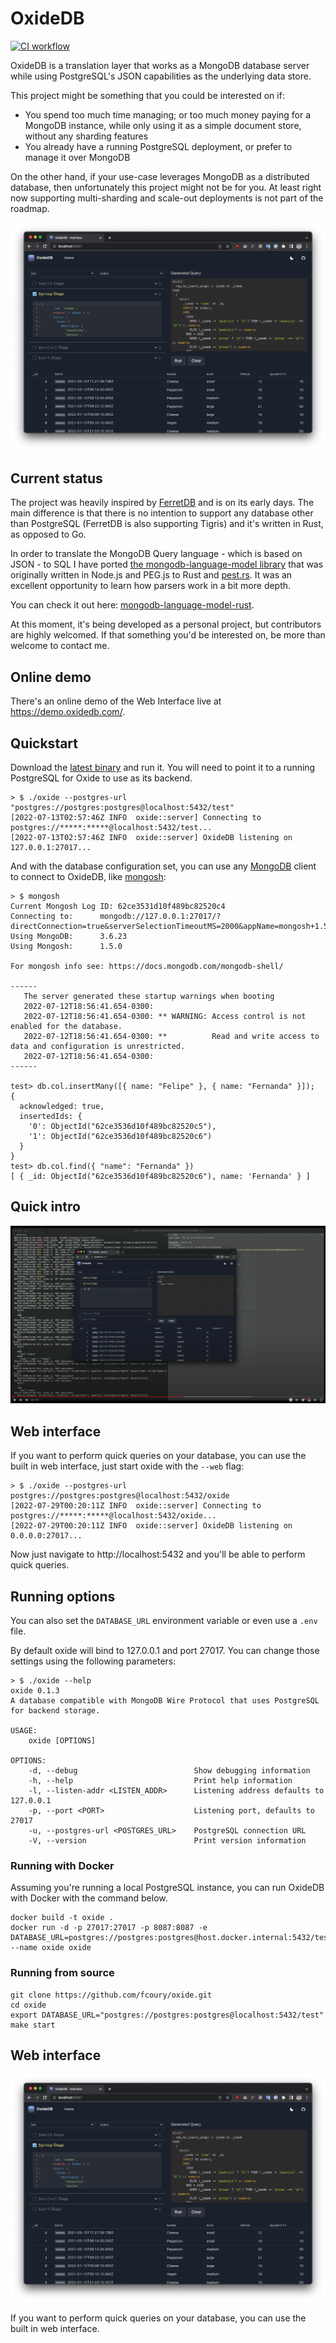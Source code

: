 # OxideDB

[![CI workflow](https://github.com/fcoury/oxide/actions/workflows/ci.yml/badge.svg)](https://github.com/fcoury/oxide/actions/workflows/ci.yml)

OxideDB is a translation layer that works as a MongoDB database server while using PostgreSQL's JSON capabilities as the underlying data store.

This project might be something that you could be interested on if:

- You spend too much time managing; or too much money paying for a MongoDB instance, while only using it as a simple
document store, without any sharding features
- You already have a running PostgreSQL deployment, or prefer to manage it over MongoDB

On the other hand, if your use-case leverages MongoDB as a distributed database, then unfortunately this project might
not be for you. At least right now supporting multi-sharding and scale-out deployments is not part of the roadmap.

![Web UI](docs/assets/screenshot.png)

## Current status

The project was heavily inspired by [FerretDB](https://ferretdb.io) and is on its early days. The main difference is that
there is no intention to support any database other than PostgreSQL (FerretDB is also supporting Tigris) and it's written
in Rust, as opposed to Go.

In order to translate the MongoDB Query language - which is based on JSON - to SQL I have ported [the mongodb-language-model library](https://github.com/mongodb-js/mongodb-language-model) that was originally written in Node.js and PEG.js to Rust and [pest.rs](https://pest.rs/). It was an excellent opportunity to learn how parsers work in a bit more depth.

You can check it out here: [mongodb-language-model-rust](https://github.com/fcoury/mongodb-language-model-rust).

At this moment, it's being developed as a personal project, but contributors are highly welcomed. If that something you'd
be interested on, be more than welcome to contact me.

## Online demo

There's an online demo of the Web Interface live at https://demo.oxidedb.com/.

## Quickstart

Download the [latest binary](https://github.com/fcoury/oxide/releases/latest) and run it. You will need to point it to a running PostgreSQL for Oxide to use as its backend.

```
> $ ./oxide --postgres-url "postgres://postgres:postgres@localhost:5432/test"
[2022-07-13T02:57:46Z INFO  oxide::server] Connecting to postgres://*****:*****@localhost:5432/test...
[2022-07-13T02:57:46Z INFO  oxide::server] OxideDB listening on 127.0.0.1:27017...
```

And with the database configuration set, you can use any [MongoDB](https://www.mongodb.com) client to connect to OxideDB, like [mongosh](https://www.mongodb.com/docs/mongodb-shell/):

```
> $ mongosh
Current Mongosh Log ID:	62ce3531d10f489bc82520c4
Connecting to:		mongodb://127.0.0.1:27017/?directConnection=true&serverSelectionTimeoutMS=2000&appName=mongosh+1.5.0
Using MongoDB:		3.6.23
Using Mongosh:		1.5.0

For mongosh info see: https://docs.mongodb.com/mongodb-shell/

------
   The server generated these startup warnings when booting
   2022-07-12T18:56:41.654-0300:
   2022-07-12T18:56:41.654-0300: ** WARNING: Access control is not enabled for the database.
   2022-07-12T18:56:41.654-0300: **          Read and write access to data and configuration is unrestricted.
   2022-07-12T18:56:41.654-0300:
------

test> db.col.insertMany([{ name: "Felipe" }, { name: "Fernanda" }]);
{
  acknowledged: true,
  insertedIds: {
    '0': ObjectId("62ce3536d10f489bc82520c5"),
    '1': ObjectId("62ce3536d10f489bc82520c6")
  }
}
test> db.col.find({ "name": "Fernanda" })
[ { _id: ObjectId("62ce3536d10f489bc82520c6"), name: 'Fernanda' } ]
```

## Quick intro

[![Intro to OxideDB](docs/assets/video.png)](https://youtu.be/kAtjBVmB1GA)

## Web interface

If you want to perform quick queries on your database, you can use the built in web interface, just start oxide with the `--web` flag:

```
> $ ./oxide --postgres-url postgres://postgres:postgres@localhost:5432/oxide
[2022-07-29T00:20:11Z INFO  oxide::server] Connecting to postgres://*****:*****@localhost:5432/oxide...
[2022-07-29T00:20:11Z INFO  oxide::server] OxideDB listening on 0.0.0.0:27017...
```

Now just navigate to http://localhost:5432 and you'll be able to perform quick queries.

## Running options

You can also set the `DATABASE_URL` environment variable or even use a `.env` file.

By default oxide will bind to 127.0.0.1 and port 27017. You can change those settings using the following parameters:

```
> $ ./oxide --help
oxide 0.1.3
A database compatible with MongoDB Wire Protocol that uses PostgreSQL for backend storage.

USAGE:
    oxide [OPTIONS]

OPTIONS:
    -d, --debug                          Show debugging information
    -h, --help                           Print help information
    -l, --listen-addr <LISTEN_ADDR>      Listening address defaults to 127.0.0.1
    -p, --port <PORT>                    Listening port, defaults to 27017
    -u, --postgres-url <POSTGRES_URL>    PostgreSQL connection URL
    -V, --version                        Print version information
```

### Running with Docker

Assuming you're running a local PostgreSQL instance, you can run OxideDB with Docker with the command below.

```
docker build -t oxide .
docker run -d -p 27017:27017 -p 8087:8087 -e DATABASE_URL=postgres://postgres:postgres@host.docker.internal:5432/test --name oxide oxide
```

### Running from source

```shell
git clone https://github.com/fcoury/oxide.git
cd oxide
export DATABASE_URL="postgres://postgres:postgres@localhost:5432/test"
make start
```

## Web interface

![Screenshot](docs/assets/screenshot.png)

If you want to perform quick queries on your database, you can use the built in web interface.

